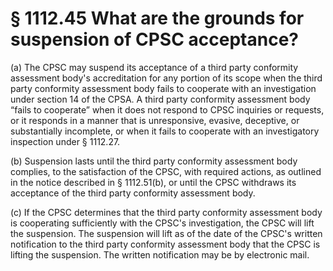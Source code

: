 # § 1112.45   What are the grounds for suspension of CPSC acceptance?

(a) The CPSC may suspend its acceptance of a third party conformity assessment body's accreditation for any portion of its scope when the third party conformity assessment body fails to cooperate with an investigation under section 14 of the CPSA. A third party conformity assessment body “fails to cooperate” when it does not respond to CPSC inquiries or requests, or it responds in a manner that is unresponsive, evasive, deceptive, or substantially incomplete, or when it fails to cooperate with an investigatory inspection under § 1112.27.


(b) Suspension lasts until the third party conformity assessment body complies, to the satisfaction of the CPSC, with required actions, as outlined in the notice described in § 1112.51(b), or until the CPSC withdraws its acceptance of the third party conformity assessment body.


(c) If the CPSC determines that the third party conformity assessment body is cooperating sufficiently with the CPSC's investigation, the CPSC will lift the suspension. The suspension will lift as of the date of the CPSC's written notification to the third party conformity assessment body that the CPSC is lifting the suspension. The written notification may be by electronic mail.




